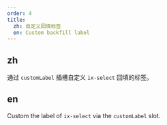 ```yaml
---
order: 4
title:
  zh: 自定义回填标签
  en: Custom backfill label
---
```


## zh

通过 `customLabel` 插槽自定义 `ix-select` 回填的标签。

## en

Custom the label of `ix-select` via the  `customLabel` slot.
